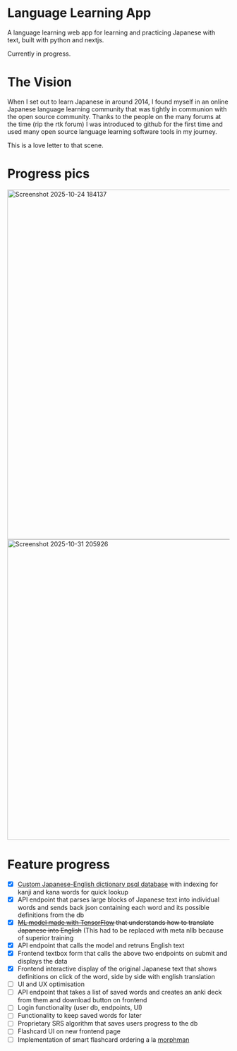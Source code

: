 # Language Learning App

A language learning web app for learning and practicing Japanese with text, built with python and nextjs.

Currently in progress.

# The Vision

When I set out to learn Japanese in around 2014, I found myself in an online Japanese language learning community that was tightly in communion with the open source community. Thanks to the people on the many forums at the time (rip the rtk forum) I was introduced to github for the first time and used many open source language learning software tools in my journey.

This is a love letter to that scene.

# Progress pics

<img width="832" height="794" alt="Screenshot 2025-10-24 184137" src="https://github.com/user-attachments/assets/20ac40e3-891f-4735-b34f-2b0a8ef74bf7" />
<img width="992" height="682" alt="Screenshot 2025-10-31 205926" src="https://github.com/user-attachments/assets/7dd83fdf-36cf-425b-a1f8-27a6e5795b97" />


# Feature progress

- [x] [Custom Japanese-English dictionary psql database](https://github.com/helboi4/japanese-dict-db) with indexing for kanji and kana words for quick lookup
- [x] API endpoint that parses large blocks of Japanese text into individual words and sends back json containing each word and its possible definitions from the db
- [x] ~~[ML model made with TensorFlow](https://github.com/helboi4/tensorflow-translation-model/tree/main) that understands how to translate Japanese into English~~ (This had to be replaced with meta nllb because of superior training
- [x] API endpoint that calls the model and retruns English text
- [x] Frontend textbox form that calls the above two endpoints on submit and displays the data
- [x] Frontend interactive display of the original Japanese text that shows definitions on click of the word, side by side with english translation
- [ ] UI and UX optimisation
- [ ] API endpoint that takes a list of saved words and creates an anki deck from them and download button on frontend
- [ ] Login functionality (user db, endpoints, UI)
- [ ] Functionality to keep saved words for later
- [ ] Proprietary SRS algorithm that saves users progress to the db
- [ ] Flashcard UI on new frontend page
- [ ] Implementation of smart flashcard ordering a la [morphman](https://github.com/kaegi/MorphMan)
